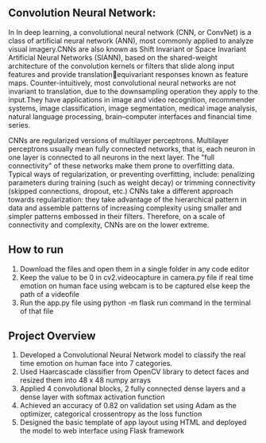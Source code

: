 ## Convolution Neural Network:
In In deep learning, a convolutional neural network (CNN, or ConvNet) is a class of artificial neural  network (ANN), most commonly applied to analyze visual imagery.CNNs are also known as Shift Invariant or Space Invariant Artificial Neural Networks (SIANN), based on the shared-weight architecture of the convolution kernels or filters that slide along input features and provide translationequivariant responses known as feature maps. Counter-intuitively, most convolutional neural networks are not invariant to translation, due to the downsampling operation they apply to the input.They have applications in image and video recognition, recommender systems, image classification, image segmentation, medical image analysis, natural language processing, brain–computer interfaces and financial time series.

CNNs are regularized versions of multilayer perceptrons. Multilayer perceptrons usually mean fully connected networks, that is, each neuron in one layer is connected to all neurons in the next layer. The "full connectivity" of these networks make them prone to overfitting data. Typical ways of regularization, or preventing overfitting, include: penalizing parameters during training (such as weight decay) or trimming connectivity (skipped connections, dropout, etc.) CNNs take a different approach towards regularization: they take advantage of the hierarchical pattern in data and assemble patterns of increasing complexity using smaller and simpler patterns embossed in their filters. Therefore, on a scale of connectivity and complexity, CNNs are on the lower extreme.

## How to run
1) Download the files and open them in a single folder in any code editor
2) Keep the value to be 0 in cv2.videocapture in camera.py file if real time emotion on human face using webcam is to be captured else keep the path of a videofile 
3) Run the app.py file using python -m flask run command in the terminal of that file

## Project Overview
1) Developed a Convolutional Neural Network model to classify the real time emotion on human face into 7 categories.
2) Used Haarcascade classifier from OpenCV library to detect faces and resized them into 48 x 48 numpy arrays
3) Applied 4 convolutional blocks, 2 fully connected dense layers and a dense layer with softmax activation function
4) Achieved an accuracy of 0.82 on validation set using Adam as the optimizer, categorical crossentropy as the loss function
5) Designed the basic template of app layout using HTML and deployed the model to web interface  using Flask framework
